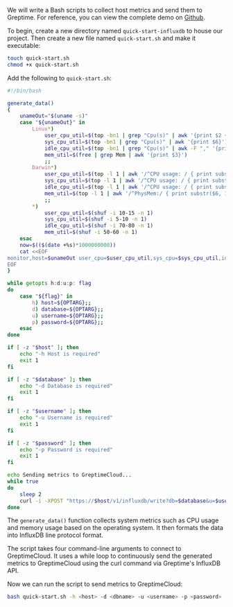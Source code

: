 
We will write a Bash scripts to collect host metrics and send them to Greptime. For reference, you can view the complete demo on [Github](https://github.com/GreptimeCloudStarters/quick-start-influxdb-line-protocol).

To begin, create a new directory named `quick-start-influxdb` to house our project. Then create a new file named `quick-start.sh` and make it executable:

```bash
touch quick-start.sh
chmod +x quick-start.sh
```

Add the following to `quick-start.sh`:

```bash
#!/bin/bash

generate_data()
{
	unameOut="$(uname -s)"
	case "${unameOut}" in
		Linux*)
			user_cpu_util=$(top -bn1 | grep "Cpu(s)" | awk '{print $2 + $4}')
			sys_cpu_util=$(top -bn1 | grep "Cpu(s)" | awk '{print $6}')
			idle_cpu_util=$(top -bn1 | grep "Cpu(s)" | awk -F "," '{print $4}' | awk -F " " '{print $1}')
			mem_util=$(free | grep Mem | awk '{print $3}')
			;;
		Darwin*)
			user_cpu_util=$(top -l 1 | awk '/^CPU usage: / { print substr($3, 1, length($3)-1) }')
			sys_cpu_util=$(top -l 1 | awk '/^CPU usage: / { print substr($5, 1, length($5)-1) }')
			idle_cpu_util=$(top -l 1 | awk '/^CPU usage: / { print substr($7, 1, length($7)-1) }')
			mem_util=$(top -l 1 | awk '/^PhysMem:/ { print substr($6, 1, length($6)-1) }')
			;;
		*)
			user_cpu_util=$(shuf -i 10-15 -n 1)
			sys_cpu_util=$(shuf -i 5-10 -n 1)
			idle_cpu_util=$(shuf -i 70-80 -n 1)
			mem_util=$(shuf -i 50-60 -n 1)
	esac
	now=$(($(date +%s)*1000000000))
	cat <<EOF
monitor,host=$unameOut user_cpu=$user_cpu_util,sys_cpu=$sys_cpu_util,idle_cpu=$idle_cpu_util,memory=$mem_util $now
EOF
}

while getopts h:d:u:p: flag
do
	case "${flag}" in
		h) host=${OPTARG};;
		d) database=${OPTARG};;
		u) username=${OPTARG};;
		p) password=${OPTARG};;
	esac
done

if [ -z "$host" ]; then
	echo "-h Host is required"
	exit 1
fi

if [ -z "$database" ]; then
	echo "-d Database is required"
	exit 1
fi

if [ -z "$username" ]; then
	echo "-u Username is required"
	exit 1
fi

if [ -z "$password" ]; then
	echo "-p Password is required"
	exit 1
fi

echo Sending metrics to GreptimeCloud...
while true
do
	sleep 2
	curl -i -XPOST "https://$host/v1/influxdb/write?db=$database&u=$username&p=$password" --data-binary "$(generate_data)"
done
```

The `generate_data()` function collects system metrics such as CPU usage and memory usage based on the operating system. It then formats the data into InfluxDB line protocol format.

The script takes four command-line arguments to connect to GreptimeCloud. It uses a while loop to continuously send the generated metrics to GreptimeCloud using the curl command via Greptime's InfluxDB API.

Now we can run the script to send metrics to GreptimeCloud:

```bash
bash quick-start.sh -h <host> -d <dbname> -u <username> -p <password>
```
